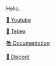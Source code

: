 Hello.

[🎥 Youtube](https://www.youtube.com/@rkfrmda3)

[🛒 Tebex](https://lsc-development.tebex.io)

[📚 Documentation](https://rk0-1.gitbook.io/lsc-development)

[🤖 Discord](https://discord.gg/AP3mMh2EUe)

